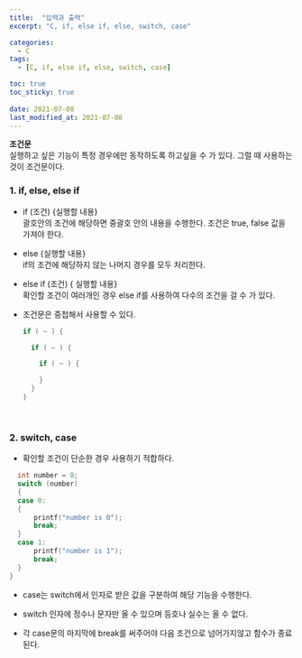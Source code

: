 ```yaml
---
title:  "입력과 출력"
excerpt: "C, if, else if, else, switch, case"

categories:
  - C
tags:
  - [C, if, else if, else, switch, case]

toc: true
toc_sticky: true
 
date: 2021-07-08
last_modified_at: 2021-07-08
---  
```


**조건문**  <br/>
실행하고 싶은 기능이 특정 경우에만 동작하도록 하고싶을 수 가 있다. 그럴 때 사용하는 것이 조건문이다.  

### 1. if, else, else if  
  * if (조건) {실행할 내용}  
    괄호안의 조건에 해당하면 중괄호 안의 내용을 수행한다. 조건은 true, false 값을 가져야 한다.
    
  * else {실행할 내용}  
    if의 조건에 해당하지 않는 나머지 경우를 모두 처리한다.  
  
  * else if (조건) { 실행할 내용}  
    확인할 조건이 여러개인 경우 else if를 사용하여 다수의 조건을 걸 수 가 있다.

  * 조건문은 중첩해서 사용할 수 있다.  
    ``` C
    if ( ~ ) {

      if ( ~ ) {

        if ( ~ ) {

        }
      }
    }
    ```  
<br/>  

### 2. switch, case  
  * 확인할 조건이 단순한 경우 사용하기 적합하다.  
  ``` c
	int number = 0;
	switch (number)
	{
	case 0:
	{
		printf("number is 0");
		break;
	}
	case 1:
		printf("number is 1");
		break;
	}
  } 
  ```  
  * case는 switch에서 인자로 받은 값을 구분하여 해당 기능을 수행한다. 

  * switch 인자에 정수나 문자만 올 수 있으며 등호나 실수는 올 수 없다.  

  * 각 case문의 마지막에 break를 써주어야 다음 조건으로 넘어가지않고 함수가 종료된다.



  